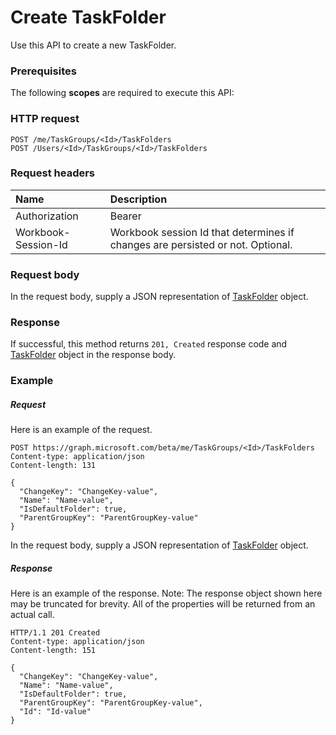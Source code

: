 # Create TaskFolder

Use this API to create a new TaskFolder.
### Prerequisites
The following **scopes** are required to execute this API: 
### HTTP request
<!-- { "blockType": "ignored" } -->
```http
POST /me/TaskGroups/<Id>/TaskFolders
POST /Users/<Id>/TaskGroups/<Id>/TaskFolders

```
### Request headers
| Name       | Description|
|:---------------|:----------|
| Authorization  | Bearer <code>|
| Workbook-Session-Id  | Workbook session Id that determines if changes are persisted or not. Optional.|

### Request body
In the request body, supply a JSON representation of [TaskFolder](../resources/taskfolder.md) object.


### Response
If successful, this method returns `201, Created` response code and [TaskFolder](../resources/taskfolder.md) object in the response body.

### Example
##### Request
Here is an example of the request.
<!-- {
  "blockType": "request",
  "name": "create_taskfolder_from_taskgroup"
}-->
```http
POST https://graph.microsoft.com/beta/me/TaskGroups/<Id>/TaskFolders
Content-type: application/json
Content-length: 131

{
  "ChangeKey": "ChangeKey-value",
  "Name": "Name-value",
  "IsDefaultFolder": true,
  "ParentGroupKey": "ParentGroupKey-value"
}
```
In the request body, supply a JSON representation of [TaskFolder](../resources/taskfolder.md) object.
##### Response
Here is an example of the response. Note: The response object shown here may be truncated for brevity. All of the properties will be returned from an actual call.
<!-- {
  "blockType": "response",
  "truncated": true,
  "@odata.type": "microsoft.graph.TaskFolder"
} -->
```http
HTTP/1.1 201 Created
Content-type: application/json
Content-length: 151

{
  "ChangeKey": "ChangeKey-value",
  "Name": "Name-value",
  "IsDefaultFolder": true,
  "ParentGroupKey": "ParentGroupKey-value",
  "Id": "Id-value"
}
```

<!-- uuid: 8fcb5dbc-d5aa-4681-8e31-b001d5168d79
2015-10-25 14:57:30 UTC -->
<!-- {
  "type": "#page.annotation",
  "description": "Create TaskFolder",
  "keywords": "",
  "section": "documentation",
  "tocPath": ""
}-->